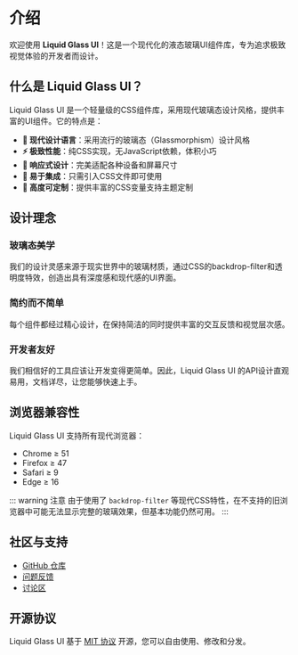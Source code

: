 # 介绍

欢迎使用 **Liquid Glass UI**！这是一个现代化的液态玻璃UI组件库，专为追求极致视觉体验的开发者而设计。

## 什么是 Liquid Glass UI？

Liquid Glass UI 是一个轻量级的CSS组件库，采用现代玻璃态设计风格，提供丰富的UI组件。它的特点是：

- **🎨 现代设计语言**：采用流行的玻璃态（Glassmorphism）设计风格
- **⚡ 极致性能**：纯CSS实现，无JavaScript依赖，体积小巧
- **📱 响应式设计**：完美适配各种设备和屏幕尺寸
- **🔧 易于集成**：只需引入CSS文件即可使用
- **🎯 高度可定制**：提供丰富的CSS变量支持主题定制

## 设计理念

### 玻璃态美学

我们的设计灵感来源于现实世界中的玻璃材质，通过CSS的backdrop-filter和透明度特效，创造出具有深度感和现代感的UI界面。

### 简约而不简单

每个组件都经过精心设计，在保持简洁的同时提供丰富的交互反馈和视觉层次感。

### 开发者友好

我们相信好的工具应该让开发变得更简单。因此，Liquid Glass UI 的API设计直观易用，文档详尽，让您能够快速上手。

## 浏览器兼容性

Liquid Glass UI 支持所有现代浏览器：

- Chrome ≥ 51
- Firefox ≥ 47  
- Safari ≥ 9
- Edge ≥ 16

::: warning 注意
由于使用了 `backdrop-filter` 等现代CSS特性，在不支持的旧浏览器中可能无法显示完整的玻璃效果，但基本功能仍然可用。
:::

## 社区与支持

- [GitHub 仓库](https://github.com/liquid-glass-ui/liquid-glass-ui)
- [问题反馈](https://github.com/liquid-glass-ui/liquid-glass-ui/issues)
- [讨论区](https://github.com/liquid-glass-ui/liquid-glass-ui/discussions)

## 开源协议

Liquid Glass UI 基于 [MIT 协议](https://opensource.org/licenses/MIT) 开源，您可以自由使用、修改和分发。 